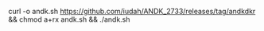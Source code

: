 curl -o andk.sh https://github.com/iudah/ANDK_2733/releases/tag/andkdkr && chmod a+rx andk.sh && ./andk.sh
